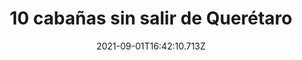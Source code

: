 ---
title: 10 cabañas sin salir de Querétaro
date: 2021-09-01T16:42:10.713Z
featuredimage: /assets/cabanaqro.jpg
categoria: Recomendaciones
tags:
  - queretaro
  - cabañas
  - bosque
short-description: "Querétaro es un estado muy rico en paisajes naturales que
  muchas veces no nos tomamos el tiempo de visitar. Checa 10 cabañas en
  Querétaro y lánzate un fin de semana para salir de la rutina sin exponerte. En
  ningún orden en particular, te presentamos las siguientes cabañas en Querétaro
  :"
mk1: >+
  ### 10. 

  #### Campamento Ecoturístico Río Escanela

  ![rio escanela](/assets/cq1.jpg "rio escanela")

  ##### Ubicación

  <div style="width: 50%"><iframe width="100%" height="300" frameborder="0" scrolling="no" marginheight="0" marginwidth="0" src="https://maps.google.com/maps?width=100%25&amp;height=600&amp;hl=en&amp;q=76316%20R%C3%ADo%20Escanela,%20Qro.+(My%20BusinesEstacionamiento%20&amp;%20Camping%20Espinozas%20Name)&amp;t=&amp;z=14&amp;ie=UTF8&amp;iwloc=B&amp;output=embed"></iframe></div>

  <br>Está ubicado en Rio Escanela, Municipio de Pinal de Amoles Querétaro, uno de los enclaves turísticos más emblemáticos de la Sierra, por su extraordinario entorno natural.

  <br>Contacta una zona de camping cerca desde su facebook [aquí](https://www.facebook.com/RIOESCANELAPINALDEAMOLESQRO)

  ### 9.

  #### Campamento Minero el Vergel

  ![campamento minero el vergel](/assets/cq2.jpg "campamento minero el vergel")

  ##### Ubicación

  <div style="width: 50%"><iframe width="100%" height="300" frameborder="0" scrolling="no" marginheight="0" marginwidth="0" src="https://maps.google.com/maps?width=100%25&amp;height=600&amp;hl=en&amp;q=21.1390644133952,%20-99.6353160846559+(Campamento%20Minero%20el%20Vergel)&amp;t=&amp;z=14&amp;ie=UTF8&amp;iwloc=B&amp;output=embed"></iframe></div>

  <br>Con temática de mina y estilo japonés de construcción, este campamento en Pinal de Amoles es una experiencia única para la familia y no te arrepentirás de visitarlos. Tiene excelentes calificaciones en facebook y puedes contactarlos directamente desde [aquí](https://www.facebook.com/Campamento-Minero-El-vergel-104638911305728/?ref=page_internal)

mk2: >+
  ### 8.

  #### Rancho Calixto

  ![rancho calixto](/assets/cabanaqro.jpg "rancho calixto amealco")

  ##### Ubicación

  <div style="width: 100%"><iframe width="50%" height="300" frameborder="0" scrolling="no" marginheight="0" marginwidth="0" src="https://maps.google.com/maps?width=50%25&amp;height=300&amp;hl=en&amp;q=20.16584478509557,%20-100.15599672327949+(Caba%C3%B1as%20Rancho%20Calixto)&amp;t=&amp;z=14&amp;ie=UTF8&amp;iwloc=B&amp;output=embed"></iframe></div>

  <br>Localizado en el municipio de Amelaco, ellos se describen como un servicio de hospedaje en cabañas, área para acampar en un bosque de pino- encino donde se crían venados y se protegen diferentes especies de aves

  <br>Puedes contactarlos en su facebook directamente [aquí](https://www.facebook.com/RanchoCalixtoAmealco)

  ### 7.

  #### Cabañas Campo Alegre

  ![Cabañas Campo Alegre](/assets/cq3.jpg "Cabañas Campo Alegre")

  ##### Ubicación

  <div style="width: 100%"><iframe width="50%" height="300" frameborder="0" scrolling="no" marginheight="0" marginwidth="0" src="https://maps.google.com/maps?width=50%25&amp;height=300&amp;hl=en&amp;q=20.913617292618408,%20-99.5712107021052+(Caba%C3%B1as%20Campo%20Alegre)&amp;t=&amp;z=14&amp;ie=UTF8&amp;iwloc=B&amp;output=embed"></iframe></div>

  <br>Ubicadas en el municipio de San Joaquín. Las cabañas Campo Alegre cuentan con los siguientes servicios:

  <br>- Cabañas para 8, 6 y 4 personas

  <br>- habitaciónes para 4 y 2 personas

  <br>- área de camping

  <br>- Contamos con un amplió estacionamiento para autos y remolques

  <br>-Área de fogata con leña incluida

  <br>-Asadores

  <br>-Área infantil

  <br>-Billar

  <br>Puedes contactarlos directamente en su facebook desde [aquí.](https://www.facebook.com/Caba%C3%B1as-Campo-Alegre-308825523108729) <br>
mk3: >+
  ### 6.

  #### Cabañas Bernal

  ![Cabañas Bernal](/assets/cq4.jpg "Cabañas Bernal")

  ##### Ubicación

  <div style="width: 100%"><iframe width="50%" height="300" frameborder="0" scrolling="no" marginheight="0" marginwidth="0" src="https://maps.google.com/maps?width=50%25&amp;height=300&amp;hl=en&amp;q=20.7402215180981,%20-99.93877973862361+(Caba%C3%B1as%20Bernal)&amp;t=&amp;z=14&amp;ie=UTF8&amp;iwloc=B&amp;output=embed"></iframe></div>

  <br>Ubicadas en una de las atracciones más importantes en Querétaro, La Peña de Bernal. Se describen a sí mismos como Cabañas confortables para pasar un rato en familia y disfrutar de una maravillosa vista de la Peña de Bernal.

  <br>Puedes contactarlas directamente desde su facebook [aquí.](https://www.facebook.com/casonadelosrecuerdos)

  ### 5.

  #### Campamento Ecoturístico El Jabalí

  ![Parque Ecoturístico El Jabalí](/assets/cq5.jpg "Parque Ecoturístico El Jabalí")

  ##### Ubicación

  <div style="width: 100%"><iframe width="50%" height="300" frameborder="0" scrolling="no" marginheight="0" marginwidth="0" src="https://maps.google.com/maps?width=50%25&amp;height=300&amp;hl=en&amp;q=21.035550449144473,%20-99.58414967326749+(Parque%20Ecotur%C3%ADstico%20el%20Jabal%C3%AD)&amp;t=&amp;z=14&amp;ie=UTF8&amp;iwloc=B&amp;output=embed"></iframe></div>

  <br>Ubicado en Pinal de Amoles, uno de los parques ecoturísticos más emblemáticos de Querétaro, el Parque Ecoturístico El Jabalí será una experiencia inolvidable.

  <br>Ubicado en las cercanías del cañón del río Extoraz, El Jabalí cuenta con seis cabaña de lujo tipo safari. Lo más destacado de este campamento es la llegada

  <br>Puedes contactarlos en su página de facebook [aquí](https://www.facebook.com/ElJabaliCamp)
mk4: >+
  ### 4.

  #### Isla Tzibanza

  ![Isla Tzibanza](/assets/cq6.jpg "Isla Tzibanza")

  ##### Ubicación

  <div style="width: 100%"><iframe width="50%" height="300" frameborder="0" scrolling="no" marginheight="0" marginwidth="0" src="https://maps.google.com/maps?width=50%25&amp;height=300&amp;hl=en&amp;q=20.60863079932602,%20-99.60472348511018+(Isla%20Tzibanza)&amp;t=&amp;z=14&amp;ie=UTF8&amp;iwloc=B&amp;output=embed"></iframe></div>

  <br>Uno de los sitios más extraordinarios en Querétaro es la Isla Tzibanza. Localizado en el municipio de Cadereyta es un lugar ideal para tener un rato relajante y pescar o hacer diferentes actividades acuáticas. 

  <br>Puedes contactarlos directamente en su facebook [aquí](https://www.facebook.com/Isla-Tzibanza-443730229023775/)

  ### 3.

  #### La Casa de los 4 Vientos

  ![La Casa de los 4 Vientos](/assets/cq7.jpg "La Casa de los 4 Vientos")

  ##### Ubicación

  <div style="width: 100%"><iframe width="50%" height="300" frameborder="0" scrolling="no" marginheight="0" marginwidth="0" src="https://maps.google.com/maps?width=50%25&amp;height=300&amp;hl=en&amp;q=21.17071089966174,%20-99.61024218675753+(Casa%20de%20los%204%20Vientos)&amp;t=&amp;z=14&amp;ie=UTF8&amp;iwloc=B&amp;output=embed"></iframe></div>

  <br>Esta joya arquitectónica se encuentra en el municipio de Pinal de Amoles justo en la Sierra Gorda Queretana. Si deseas hacer una reservación, deberás hacer con meses de anticipación, ya que está ocupada casi todo el tiempo debido a la gran arquitectura y vista que tiene.

  <br>Puedes contactarlos directamente por facebook [aquí.](https://www.facebook.com/casadeloscuatrovientos/)
mk5: >+
  ### 2.

  #### El Bosque de las Hojas

  ![El bosque de las hojas](/assets/cq8.jpg "El bosque de las hojas")

  ##### Ubicación

  <div style="width: 100%"><iframe width="50%" height="300" frameborder="0" scrolling="no" marginheight="0" marginwidth="0" src="https://maps.google.com/maps?width=50%25&amp;height=300&amp;hl=en&amp;q=20.88845980816482,%20-99.59043853574025+(Bosque%20de%20las%20hojas)&amp;t=&amp;z=14&amp;ie=UTF8&amp;iwloc=B&amp;output=embed"></iframe></div>

  <br>Ubicadas en el municipio de Cadereyta, estas cabañas te sorprenderán con el paisaje y su gastronomía.

  <br>Este lugar ofrece además de hospedarse en cabaña, platillos como , trucha ,cecina , hamburguesas , vino tinto y espumoso

  <br>Puedes contactarlos en su facebook [aquí](https://www.facebook.com/bosquedelashojas/)

  ### 1.

  #### Cabañas Terrazul

  ![Cabañas Terrazul](/assets/cq9.jpg "Cabañas Terrazul")

  ##### Ubicación

  <div style="width: 100%"><iframe width="50%" height="300" frameborder="0" scrolling="no" marginheight="0" marginwidth="0" src="https://maps.google.com/maps?width=50%25&amp;height=300&amp;hl=en&amp;q=21.21889796769326,%20-99.61801107538557+(Caba%C3%B1as%20Terrazul)&amp;t=&amp;z=14&amp;ie=UTF8&amp;iwloc=B&amp;output=embed"></iframe></div>

  <br>Estas hermosas cabañas se encuentran en el municipio de Pinal de Amoles. Cabañas Terrazul se ubica en un desarrollo turístico de Puerto del Rodezno en el Municipio de Pinal de Amoles, región serrana del Estado de Querétaro

  <br>Puedes contactarlos directamente en facebook [aquí.](https://www.facebook.com/cabanasterrazul)

  <br><br><br>

  10 datos es una página de entretenimiento y recomendaciones. Si quieres anunciarte con nosotros, escríbenos en facebook [aquí ](https://www.facebook.com/10datos/)y nos pondremos en contacto contigo lo antes posible.
---